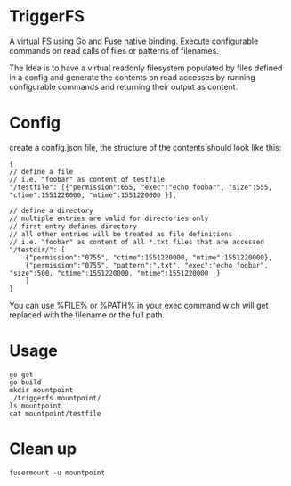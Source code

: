 # TriggerFS

A virtual FS using Go and Fuse native binding.
Execute configurable commands on read calls of files or patterns of filenames.

The Idea is to have a virtual readonly filesystem populated by files defined in a config and generate the contents on read accesses by running configurable commands and returning their output as content.


# Config

create a config.json file, the structure of the contents should look like this:
```
{
// define a file
// i.e. "foobar" as content of testfile
"/testfile": [{"permission":655, "exec":"echo foobar", "size":555, "ctime":1551220000, "mtime":1551220000 }],

// define a directory
// multiple entries are valid for directories only
// first entry defines directory
// all other entries will be treated as file definitions
// i.e. "foobar" as content of all *.txt files that are accessed
"/testdir/": [
	{"permission":"0755", "ctime":1551220000, "mtime":1551220000},
	{"permission":"0755", "pattern":".txt", "exec":"echo foobar", "size":500, "ctime":1551220000, "mtime":1551220000  }
	]
}
```
You can use %FILE% or %PATH% in your exec command wich will get replaced with the filename or the full path.



# Usage

```
go get
go build
mkdir mountpoint
./triggerfs mountpoint/ 
ls mountpoint
cat mountpoint/testfile

```

# Clean up
```
fusermount -u mountpoint
```
